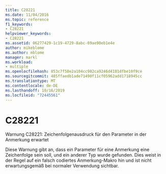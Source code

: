 ```yaml
---
title: C28221
ms.date: 11/04/2016
ms.topic: reference
f1_keywords:
- C28221
helpviewer_keywords:
- C28221
ms.assetid: 06277429-1c19-4729-8abc-69ae90eb1e4e
author: mikeblome
ms.author: mblome
manager: markl
ms.workload:
- multiple
ms.openlocfilehash: 853c7f50e2a104cc982ca9246d4181dfbe10f9ce
ms.sourcegitcommit: 485ffaedb1ade71490f11cf05962add1718945cc
ms.translationtype: MT
ms.contentlocale: de-DE
ms.lasthandoff: 10/16/2019
ms.locfileid: "72445561"
---
```

# <a name="c28221"></a>C28221
Warnung C28221: Zeichenfolgenausdruck für den Parameter in der Anmerkung erwartet

 Diese Warnung gibt an, dass ein Parameter für eine Anmerkung eine Zeichenfolge sein soll, und ein anderer Typ wurde gefunden. Dies weist in der Regel auf ein falsch codiertes Anmerkung-Makro hin und ist nicht erwartungsgemäß bei normaler Verwendung sichtbar.
